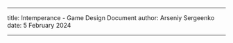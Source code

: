 ------------------------------------------------------------------------

title: Intemperance - Game Design Document
author: Arseniy Sergeenko
date: 5 February 2024

------------------------------------------------------------------------

